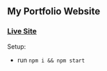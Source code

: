 ## My Portfolio Website

### [Live Site](https://yusfiadi.github.io)

Setup:

- run `npm i && npm start`
